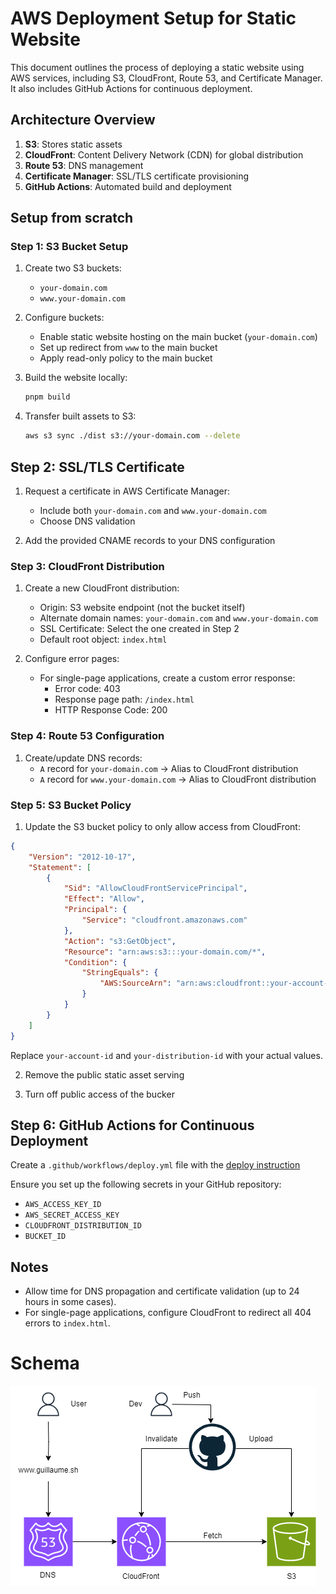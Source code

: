# AWS Deployment Setup for Static Website

This document outlines the process of deploying a static website using AWS services, including S3, CloudFront, Route 53, and Certificate Manager. It also includes GitHub Actions for continuous deployment.

## Architecture Overview

1. **S3**: Stores static assets
2. **CloudFront**: Content Delivery Network (CDN) for global distribution
3. **Route 53**: DNS management
4. **Certificate Manager**: SSL/TLS certificate provisioning
5. **GitHub Actions**: Automated build and deployment


## Setup from scratch
### Step 1: S3 Bucket Setup

1. Create two S3 buckets:
   - `your-domain.com`
   - `www.your-domain.com`

2. Configure buckets:
   - Enable static website hosting on the main bucket (`your-domain.com`)
   - Set up redirect from `www` to the main bucket
   - Apply read-only policy to the main bucket

3. Build the website locally:
   ```bash
   pnpm build
   ```

4. Transfer built assets to S3:
   ```bash
   aws s3 sync ./dist s3://your-domain.com --delete
   ```

## Step 2: SSL/TLS Certificate

1. Request a certificate in AWS Certificate Manager:
   - Include both `your-domain.com` and `www.your-domain.com`
   - Choose DNS validation
   
2. Add the provided CNAME records to your DNS configuration

### Step 3: CloudFront Distribution

1. Create a new CloudFront distribution:
   - Origin: S3 website endpoint (not the bucket itself)
   - Alternate domain names: `your-domain.com` and `www.your-domain.com`
   - SSL Certificate: Select the one created in Step 2
   - Default root object: `index.html`

2. Configure error pages:
   - For single-page applications, create a custom error response:
     - Error code: 403
     - Response page path: `/index.html`
     - HTTP Response Code: 200

### Step 4: Route 53 Configuration

1. Create/update DNS records:
   - `A` record for `your-domain.com` → Alias to CloudFront distribution
   - `A` record for `www.your-domain.com` → Alias to CloudFront distribution

### Step 5: S3 Bucket Policy

1. Update the S3 bucket policy to only allow access from CloudFront:

```json
{
    "Version": "2012-10-17",
    "Statement": [
        {
            "Sid": "AllowCloudFrontServicePrincipal",
            "Effect": "Allow",
            "Principal": {
                "Service": "cloudfront.amazonaws.com"
            },
            "Action": "s3:GetObject",
            "Resource": "arn:aws:s3:::your-domain.com/*",
            "Condition": {
                "StringEquals": {
                    "AWS:SourceArn": "arn:aws:cloudfront::your-account-id:distribution/your-distribution-id"
                }
            }
        }
    ]
}
```

Replace `your-account-id` and `your-distribution-id` with your actual values.

2. Remove the public static asset serving

3. Turn off public access of the bucker

## Step 6: GitHub Actions for Continuous Deployment

Create a `.github/workflows/deploy.yml` file with the [deploy instruction](./.github/workflows/main.yml)

Ensure you set up the following secrets in your GitHub repository:
- `AWS_ACCESS_KEY_ID`
- `AWS_SECRET_ACCESS_KEY`
- `CLOUDFRONT_DISTRIBUTION_ID`
- `BUCKET_ID`

## Notes

- Allow time for DNS propagation and certificate validation (up to 24 hours in some cases).
- For single-page applications, configure CloudFront to redirect all 404 errors to `index.html`.

# Schema

![aws](./aws.png)
